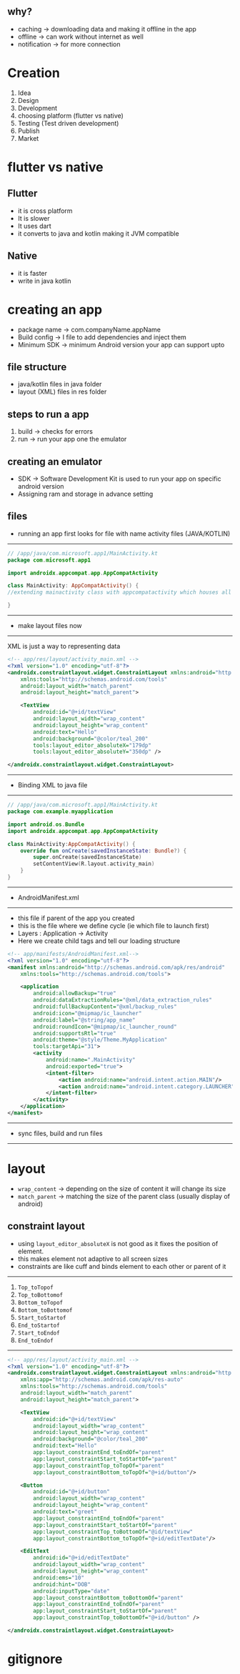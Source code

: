 why?
---
- caching  -> downloading data and making it offline in the app
- offline -> can work without internet as well
- notification -> for more connection

# Creation
1. Idea
2. Design
3. Development
4. choosing platform (flutter vs native)
5. Testing (Test driven development)
6. Publish
7. Market

# flutter vs native

Flutter
---
- it is cross platform
- It is slower
- It uses dart
- it converts to java and kotlin making it JVM compatible

Native
--
- it is faster
- write in java kotlin

# creating an app
- package name -> com.companyName.appName
- Build config -> I file to add dependencies and inject them
- Minimum SDK -> minimum Android version your app can support upto

## file structure
- java/kotlin files in java folder
- layout (XML) files in res folder

## steps to run a app
1. build -> checks for errors
2. run -> run your app one the emulator

## creating an emulator
- SDK -> Software Development Kit is used to run your app on specific android version
- Assigning ram and storage in advance setting

## files
- running an app first looks for file with name activity files (JAVA/KOTLIN)
---
```kotlin
// /app/java/com.microsoft.app1/MainActivity.kt
package com.microsoft.app1

import androidx.appcompat.app.AppCompatActivity

class MainActivity: AppCompatActivity() {
//extending mainactivity class with appcompatactivity which houses all important functions

}
```
----
- make layout files now
----
XML is just a way to representing data

```xml
<!-- app/res/layout/activity_main.xml -->
<?xml version="1.0" encoding="utf-8"?>
<androidx.constraintlayout.widget.ConstraintLayout xmlns:android="http://schemas.android.com/apk/res/android"
    xmlns:tools="http://schemas.android.com/tools"
    android:layout_width="match_parent"
    android:layout_height="match_parent">

    <TextView
        android:id="@+id/textView"
        android:layout_width="wrap_content"
        android:layout_height="wrap_content"
        android:text="Hello"
        android:background="@color/teal_200"
        tools:layout_editor_absoluteX="179dp"
        tools:layout_editor_absoluteY="350dp" />

</androidx.constraintlayout.widget.ConstraintLayout>
```
---
- Binding XML to java file
---
```kotlin
// /app/java/com.microsoft.app1/MainActivity.kt
package com.example.myapplication

import android.os.Bundle
import androidx.appcompat.app.AppCompatActivity

class MainActivity:AppCompatActivity() {
    override fun onCreate(savedInstanceState: Bundle?) {
        super.onCreate(savedInstanceState)
        setContentView(R.layout.activity_main)
    }
}
```
---
- AndroidManifest.xml
----
- this file if parent of the app you created
- this is the file where we define cycle (ie which file to launch first)
- Layers : Application -> Activity
- Here we create child tags and tell our loading structure

```xml
<!-- app/manifests/AndroidManifest.xml-->
<?xml version="1.0" encoding="utf-8"?>
<manifest xmlns:android="http://schemas.android.com/apk/res/android"
    xmlns:tools="http://schemas.android.com/tools">

    <application
        android:allowBackup="true"
        android:dataExtractionRules="@xml/data_extraction_rules"
        android:fullBackupContent="@xml/backup_rules"
        android:icon="@mipmap/ic_launcher"
        android:label="@string/app_name"
        android:roundIcon="@mipmap/ic_launcher_round"
        android:supportsRtl="true"
        android:theme="@style/Theme.MyApplication"
        tools:targetApi="31">
        <activity
            android:name=".MainActivity"
            android:exported="true">
            <intent-filter>
                <action android:name="android.intent.action.MAIN"/>
                <action android:name="android.intent.category.LAUNCHER"/>
            </intent-filter>
        </activity>
    </application>
</manifest>
```
---
- sync files, build and run files

---
# layout

- `wrap_content` -> depending on the size of content it will change its size
- `match_parent` -> matching the size of the parent class (usually display of android)

## constraint layout

- using `layout_editor_absoluteX` is not good as it fixes the position of element.
- this makes element not adaptive to all screen sizes
- constraints are like cuff and binds element to each other or parent of it
---
1. `Top_toTopof`
2. `Top_toBottomof`
3. `Bottom_toTopof`
4. `Bottom_toBottomof`
5. `Start_toStartof`
6. `End_toStartof`
7. `Start_toEndof`
8. `End_toEndof`
---


```xml
<!-- app/res/layout/activity_main.xml -->
<?xml version="1.0" encoding="utf-8"?>
<androidx.constraintlayout.widget.ConstraintLayout xmlns:android="http://schemas.android.com/apk/res/android"
    xmlns:app="http://schemas.android.com/apk/res-auto"
    xmlns:tools="http://schemas.android.com/tools"
    android:layout_width="match_parent"
    android:layout_height="match_parent">

    <TextView
        android:id="@+id/textView"
        android:layout_width="wrap_content"
        android:layout_height="wrap_content"
        android:background="@color/teal_200"
        android:text="Hello"
        app:layout_constraintEnd_toEndOf="parent"
        app:layout_constraintStart_toStartOf="parent"
        app:layout_constraintTop_toTopOf="parent"
        app:layout_constraintBottom_toTopOf="@+id/button"/>

    <Button
        android:id="@+id/button"
        android:layout_width="wrap_content"
        android:layout_height="wrap_content"
        android:text="greet"
        app:layout_constraintEnd_toEndOf="parent"
        app:layout_constraintStart_toStartOf="parent"
        app:layout_constraintTop_toBottomOf="@id/textView"
        app:layout_constraintBottom_toTopOf="@+id/editTextDate"/>

    <EditText
        android:id="@+id/editTextDate"
        android:layout_width="wrap_content"
        android:layout_height="wrap_content"
        android:ems="10"
        android:hint="DOB"
        android:inputType="date"
        app:layout_constraintBottom_toBottomOf="parent"
        app:layout_constraintEnd_toEndOf="parent"
        app:layout_constraintStart_toStartOf="parent"
        app:layout_constraintTop_toBottomOf="@+id/button" />

</androidx.constraintlayout.widget.ConstraintLayout>
```
# gitignore

